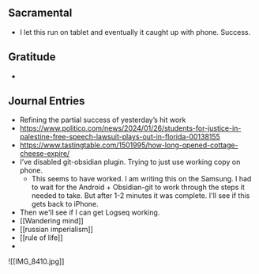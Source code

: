 ## Sacramental
- I let this run on tablet and eventually it caught up with phone. Success. 

## Gratitude
- 

## Journal Entries
-  Refining the partial success of yesterday’s hit work
- https://www.politico.com/news/2024/01/26/students-for-justice-in-palestine-free-speech-lawsuit-plays-out-in-florida-00138155
- https://www.tastingtable.com/1501995/how-long-opened-cottage-cheese-expire/
- I’ve disabled git-obsidian plugin. Trying to just use working copy on phone. 
	- This seems to have worked. I am writing this on the Samsung. I had to wait for the Android + Obsidian-git to work through the steps it needed to take. But after 1-2 minutes it was complete. I'll see if this gets back to iPhone.
- Then we'll see if I can get Logseq working.
- [[Wandering mind]]
- [[russian imperialism]]
- [[rule of life]]
- 
![[IMG_8410.jpg]]
